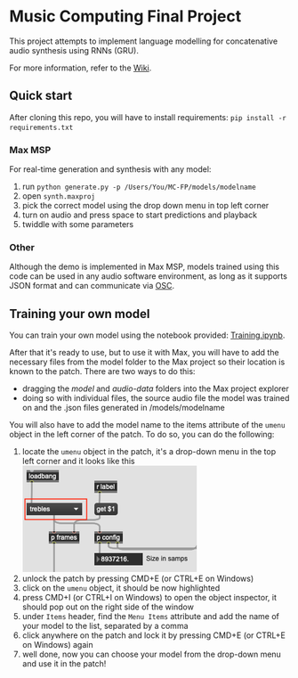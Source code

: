 # Music Computing Final Project
This project attempts to implement language modelling for concatenative audio synthesis using RNNs (GRU).

For more information, refer to the [Wiki](https://github.com/wwerkk/MC-FP/wiki).

## Quick start
After cloning this repo, you will have to install requirements:
``
pip install -r requirements.txt
``
### Max MSP
For real-time generation and synthesis with any model:
1. run ``python generate.py -p /Users/You/MC-FP/models/modelname``
2. open ``synth.maxproj``
3. pick the correct model using the drop down menu in top left corner
4. turn on audio and press space to start predictions and playback
5. twiddle with some parameters
### Other
Although the demo is implemented in Max MSP, models trained using this code can be used in any audio software environment, as long as it supports JSON format and can communicate via [OSC](https://opensoundcontrol.stanford.edu/index.html).
## Training your own model
You can train your own model using the notebook provided: [Training.ipynb](Training.ipynb).

After that it's ready to use, but to use it with Max, you will have to add the necessary files from the model folder to the Max project so their location is known to the patch. There are two ways to do this:
- dragging the *model* and *audio-data* folders into the Max project explorer
- doing so with individual files, the source audio file the model was trained on and the .json files generated in /models/modelname

You will also have to add the model name to the items attribute of the ``umenu`` object in the left corner of the patch.
To do so, you can do the following:
1. locate the ``umenu`` object in the patch, it's a drop-down menu in the top left corner and it looks like this
![umenu](umenu.png)
2. unlock the patch by pressing CMD+E (or CTRL+E on Windows)
3. click on the ``umenu`` object, it should be now highlighted
4. press CMD+I (or CTRL+I on Windows) to open the object inspector, it should pop out on the right side of the window
5. under ``Items`` header, find the ``Menu Items`` attribute and add the name of your model to the list, separated by a comma
6. click anywhere on the patch and lock it by pressing CMD+E (or CTRL+E on Windows) again
7. well done, now you can choose your model from the drop-down menu and use it in the patch!